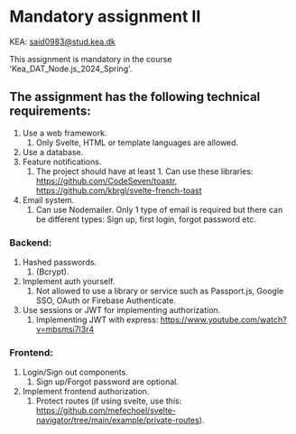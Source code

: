 # Mandatory assignment II
KEA: said0983@stud.kea.dk

This assignment is mandatory in the course 'Kea_DAT_Node.js_2024_Spring'.

## The assignment has the following technical requirements:

1. Use a web framework.
    1. Only Svelte, HTML or template languages are allowed.
2. Use a database.
3. Feature notifications.
    1. The project should  have at least 1. Can use these libraries: https://github.com/CodeSeven/toastr, https://github.com/kbrgl/svelte-french-toast
4. Email system.
    1. Can use Nodemailer. Only 1 type of email is required but there can be different types: Sign up, first login, forgot password etc.
### Backend:
1. Hashed passwords.
    1. (Bcrypt).
2. Implement auth yourself.
    1. Not  allowed to use a library or service such as Passport.js, Google SSO, OAuth or Firebase Authenticate.
3. Use sessions or JWT for implementing authorization.
    1. Implementing JWT with express: https://www.youtube.com/watch?v=mbsmsi7l3r4
### Frontend:
1. Login/Sign out components.
    1. Sign up/Forgot password are optional.
2. Implement frontend authorization.
    1. Protect routes (if using svelte, use this: https://github.com/mefechoel/svelte-navigator/tree/main/example/private-routes).


